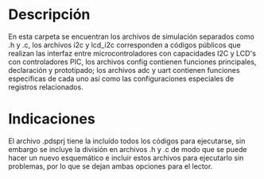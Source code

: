# Descripción
En esta carpeta se encuentran los archivos de simulación separados como .h y .c, los archivos i2c y lcd_i2c corresponden a códigos públicos que realizan las interfaz entre
microcontroladores con capacidades I2C y LCD's con controladores PIC, los archivos config contienen funciones principales, declaración y prototipado; los archivos adc y uart
contienen funciones especificas de cada uno así como las configuraciones especiales de registros relacionados.
# Indicaciones
El archivo .pdsprj tiene la incluído todos los códigos para ejecutarse, sin embargo se incluye la división en archivos .h y .c de modo que se puede hacer un nuevo esquemático
e incluir estos archivos para ejecutarlo sin problemas, por lo que se dejan ambas opciones para el lector.
